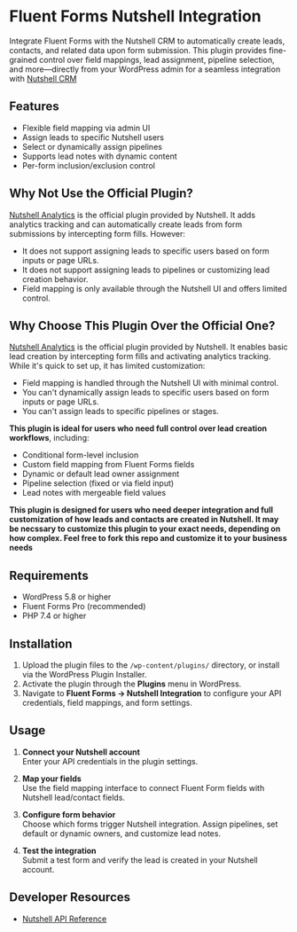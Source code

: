 # Fluent Forms Nutshell Integration

Integrate Fluent Forms with the Nutshell CRM to automatically create leads, contacts, and related data upon form submission. This plugin provides fine-grained control over field mappings, lead assignment, pipeline selection, and more—directly from your WordPress admin for a seamless integration with [Nutshell CRM](https://www.nutshell.com/)


## Features

- Flexible field mapping via admin UI
- Assign leads to specific Nutshell users
- Select or dynamically assign pipelines
- Supports lead notes with dynamic content
- Per-form inclusion/exclusion control

## Why Not Use the Official Plugin?

[Nutshell Analytics](https://wordpress.org/plugins/nutshell-analytics/) is the official plugin provided by Nutshell. It adds analytics tracking and can automatically create leads from form submissions by intercepting form fills. However:

- It does not support assigning leads to specific users based on form inputs or page URLs.
- It does not support assigning leads to pipelines or customizing lead creation behavior.
- Field mapping is only available through the Nutshell UI and offers limited control.

## Why Choose This Plugin Over the Official One?

[Nutshell Analytics](https://wordpress.org/plugins/nutshell-analytics/) is the official plugin provided by Nutshell. It enables basic lead creation by intercepting form fills and activating analytics tracking. While it's quick to set up, it has limited customization:

- Field mapping is handled through the Nutshell UI with minimal control.
- You can't dynamically assign leads to specific users based on form inputs or page URLs.
- You can't assign leads to specific pipelines or stages.
  
**This plugin is ideal for users who need full control over lead creation workflows**, including:

- Conditional form-level inclusion
- Custom field mapping from Fluent Forms fields
- Dynamic or default lead owner assignment
- Pipeline selection (fixed or via field input)
- Lead notes with mergeable field values

**This plugin is designed for users who need deeper integration and full customization of how leads and contacts are created in Nutshell. It may be necssary to customize this plugin to your exact needs, depending on how complex. Feel free to fork this repo and customize it to your business needs**


## Requirements

- WordPress 5.8 or higher
- Fluent Forms Pro (recommended)
- PHP 7.4 or higher

## Installation

1. Upload the plugin files to the `/wp-content/plugins/` directory, or install via the WordPress Plugin Installer.
2. Activate the plugin through the **Plugins** menu in WordPress.
3. Navigate to **Fluent Forms → Nutshell Integration** to configure your API credentials, field mappings, and form settings.

## Usage

1. **Connect your Nutshell account**  
   Enter your API credentials in the plugin settings.

2. **Map your fields**  
   Use the field mapping interface to connect Fluent Form fields with Nutshell lead/contact fields.

3. **Configure form behavior**  
   Choose which forms trigger Nutshell integration. Assign pipelines, set default or dynamic owners, and customize lead notes.

4. **Test the integration**  
   Submit a test form and verify the lead is created in your Nutshell account.

## Developer Resources

- [Nutshell API Reference](https://developers.nutshell.com/reference)
